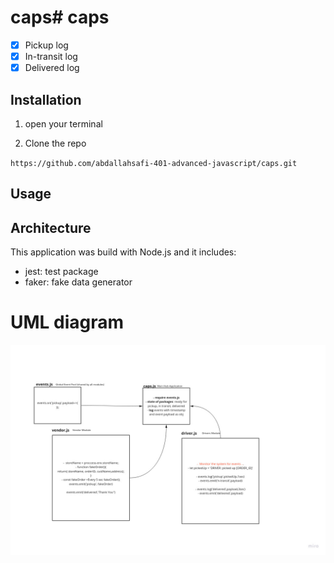 # caps# caps

- [x] Pickup log
- [x] In-transit log
- [x] Delivered log

## Installation

1. open your terminal

2. Clone the repo

`https://github.com/abdallahsafi-401-advanced-javascript/caps.git`

## Usage


## Architecture

This application was build with Node.js and it includes:
- jest: test package
- faker: fake data generator

# UML diagram
![image](asset/init_caps_uml.jpg)

